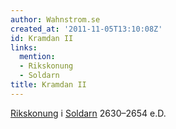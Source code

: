 ```yaml
---
author: Wahnstrom.se
created_at: '2011-11-05T13:10:08Z'
id: Kramdan II
links:
  mention:
  - Rikskonung
  - Soldarn
title: Kramdan II
---
```


[Rikskonung] i [Soldarn] 2630–2654 e.D.

  [Rikskonung]: Rikskonung
  [Soldarn]: Soldarn